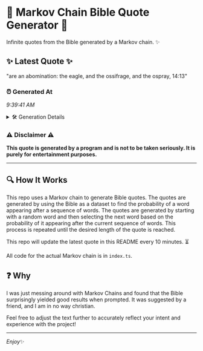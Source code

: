 # 📖 Markov Chain Bible Quote Generator 📖

Infinite quotes from the Bible generated by a Markov chain. ✨

## ✨ Latest Quote ✨
"are an abomination: the eagle, and the ossifrage, and the ospray, 14:13"

### ⏰ Generated At
*9:39:41 AM*

<details>
    <summary>🛠️ Generation Details</summary>
    <p>
        <strong>🌱 Seed:</strong> are<br>
        <strong>🔄 Iterations:</strong> 11<br>
        <strong>📜 Context History:</strong><br>[ are ]: an<br>[ are, an ]: abomination:<br>[ are, an, abomination: ]: the<br>[ are, an, abomination:, the ]: eagle,<br>[ are, an, abomination:, the, eagle, ]: and<br>[ are, an, abomination:, the, eagle,, and ]: the<br>[ an, abomination:, the, eagle,, and, the ]: ossifrage,<br>[ abomination:, the, eagle,, and, the, ossifrage, ]: and<br>[ the, eagle,, and, the, ossifrage,, and ]: the<br>[ eagle,, and, the, ossifrage,, and, the ]: ospray,<br>[ and, the, ossifrage,, and, the, ospray, ]: 14:13<br>
    </p>
</details>

### ⚠️ Disclaimer ⚠️
**This quote is generated by a program and is not to be taken seriously. It is purely for entertainment purposes.**

---

## 🔍 How It Works

This repo uses a Markov chain to generate Bible quotes. The quotes are generated by using the Bible as a dataset to find the probability of a word appearing after a sequence of words. The quotes are generated by starting with a random word and then selecting the next word based on the probability of it appearing after the current sequence of words. This process is repeated until the desired length of the quote is reached.

This repo will update the latest quote in this README every 10 minutes. ⏳

All code for the actual Markov chain is in `index.ts`.

## ❓ Why

I was just messing around with Markov Chains and found that the Bible surprisingly yielded good results when prompted. 
It was suggested by a friend, and I am in no way christian.

Feel free to adjust the text further to accurately reflect your intent and experience with the project!

---

*Enjoy*✨
